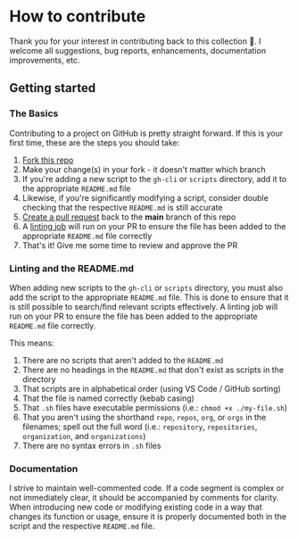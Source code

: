 # How to contribute

Thank you for your interest in contributing back to this collection 🚀. I welcome all suggestions, bug reports, enhancements, documentation improvements, etc.

## Getting started

### The Basics

Contributing to a project on GitHub is pretty straight forward. If this is your first time, these are the steps you should take:

1. [Fork this repo](https://github.com/joshjohanning/github-misc-scripts/fork)
2. Make your change(s) in your fork - it doesn't matter which branch
3. If you're adding a new script to the `gh-cli` or `scripts` directory, add it to the appropriate `README.md` file
4. Likewise, if you're significantly modifying a script, consider double checking that the respective `README.md` is still accurate
5. [Create a pull request](https://github.com/joshjohanning/github-misc-scripts/compare) back to the **main** branch of this repo
6. A [linting job](https://github.com/joshjohanning/github-misc-scripts/actions/workflows/lint-readme.yml) will run on your PR to ensure the file has been added to the appropriate `README.md` file correctly
7. That's it! Give me some time to review and approve the PR

### Linting and the README.md

When adding new scripts to the `gh-cli` or `scripts` directory, you must also add the script to the appropriate `README.md` file. This is done to ensure that it is still possible to search/find relevant scripts effectively. A linting job will run on your PR to ensure the file has been added to the appropriate `README.md` file correctly.

This means:

1. There are no scripts that aren't added to the `README.md`
2. There are no headings in the `README.md` that don't exist as scripts in the directory
3. That scripts are in alphabetical order (using VS Code / GitHub sorting)
4. That the file is named correctly (kebab casing)
5. That `.sh` files have executable permissions (i.e.: `chmod +x ./my-file.sh`)
6. That you aren't using the shorthand `repo`, `repos`, `org`, or `orgs` in the filenames; spell out the full word (i.e.: `repository`, `repositories`, `organization`, and `organizations`)
7. There are no syntax errors in `.sh` files

### Documentation

I strive to maintain well-commented code. If a code segment is complex or not immediately clear, it should be accompanied by comments for clarity. When introducing new code or modifying existing code in a way that changes its function or usage, ensure it is properly documented both in the script and the respective `README.md` file.
